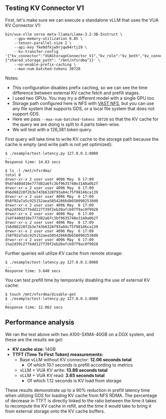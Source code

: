 ## Testing KV Connector V1

First, let's make sure we can execute a standalone vLLM that uses the VUA KV Connector V1:

```
bin/vua-vllm serve meta-llama/Llama-3.2-3B-Instruct \
    --gpu-memory-utilization 0.85 \
    --tensor-parallel-size 2 \
    --api-key fke9dfkjw9rjqw94rtj29 \
    --kv-transfer-config '{"kv_connector":"VUAStorageConnector_V1","kv_role":"kv_both","kv_connector_extra_config": {"shared_storage_path": "/mnt/nfsrdma"}}' \
    --no-enable-prefix-caching \
    --max-num-batched-tokens 30720
```

Notes:

- This configuration disables prefix caching, so we can see the time difference between external KV cache fetch and prefill stages.
- I used two GPUs. You may try a different model with a single GPU too.
- Storage path configured here is NFS with [VAST NFS](https://vastnfs.vastdata.com/docs/4.0/index.html), but you can use any file system that supports GDS, or a local file system that does not support GDS.
- Here we pass `--max-num-batched-tokens 30720` so that the KV cache for the query we are doing is split to 4 parts token-wise.
- We will test with a 126,381 token query.


First query will take time to write KV cache to the storage path because the cache is empty (and write path is not yet optimized):

```
$ ./example/test-latency.py 127.0.0.1:8080
...
Response time: 14.83 secs

$ ls -l /mnt/nfsrdma/
total 0
drwxr-xr-x 2 user user 4096 May  6 17:09 0%4f440dd10e777d82a6fc3bf9635748e3140a0b2f
drwxr-xr-x 2 user user 4096 May  6 17:09 0%6d88220f2b3e743b6328f93a84c75f98146ca139
drwxr-xr-x 2 user user 4096 May  6 17:09 0%8f02a7a5c925152aea58542866db6580982538d0
drwxr-xr-x 2 user user 4096 May  6 17:09 0%a2d3912ffbdd127f39f2eb20afcb97f9ac0f9928
drwxr-xr-x 2 user user 4096 May  6 17:09 1%4f440dd10e777d82a6fc3bf9635748e3140a0b2f
drwxr-xr-x 2 user user 4096 May  6 17:09 1%6d88220f2b3e743b6328f93a84c75f98146ca139
drwxr-xr-x 2 user user 4096 May  6 17:09 1%8f02a7a5c925152aea58542866db6580982538d0
drwxr-xr-x 2 user user 4096 May  6 17:09 1%a2d3912ffbdd127f39f2eb20afcb97f9ac0f9928

```

Further queries will utilize KV cache from remote storage:

```
$ ./example/test-latency.py 127.0.0.1:8080
...
Response time: 3.648 secs
```

You can test prefill time by temporarily disabling the use of external KV cache:

```
$ touch /mnt/nfsrdma/disable-get
$ ./example/test-latency.py 127.0.0.1:8080
...
Response time: 12.062 secs
```

## Performance analysis

We ran the test above with two A100-SXM4-40GB on a DGX system, and these are the results we got:

- **KV cache size:** 14GB
- **TTFT (Time To First Token) measurements:**
    - Base vLLM without KV connector: **12.06 seconds total**
        - Of which 10.1 seconds is prefill according to metrics
    - vLLM + VUA KV write: **13.88 seconds total**
    - vLLM + VUA KV read: **3.65 seconds total**
        - Of which 1.12 seconds is KV load from storage

These results demonstrate up to a 90% reduction in prefill latency time when utilizing GDS for loading KV cache from NFS RDMA. The percentage of decrease in TTFT is directly linked to the ratio between the time it takes to recompute the KV cache in refill, and the time it would take to bring it from external storage onto the KV cache buffers.
